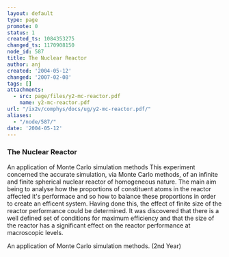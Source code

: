 ```yaml
---
layout: default
type: page
promote: 0
status: 1
created_ts: 1084353275
changed_ts: 1170908150
node_id: 587
title: The Nuclear Reactor
author: anj
created: '2004-05-12'
changed: '2007-02-08'
tags: []
attachments:
  - src: page/files/y2-mc-reactor.pdf
    name: y2-mc-reactor.pdf
url: "/ix2v/comphys/docs/ug/y2-mc-reactor.pdf/"
aliases:
  - "/node/587/"
date: '2004-05-12'
---
```

### The Nuclear Reactor
An application of Monte Carlo simulation methods
This experiment concerned the accurate simulation,
via Monte Carlo methods, of an infinite and finite
spherical nuclear reactor of homogeneous nature.
The main aim being to analyse how the proportions of
constituent atoms in the reactor affected it's
performace and so how to balance these proportions
in order to create an efficent system. Having done
this, the effect of finite size of the reactor performance
could be determined. It was discovered that there is a
well defined set of conditions for maximum efficiency
and that the size of the reactor has a significant effect
on the reactor performance at macroscopic levels.

An application of Monte Carlo simulation methods. (2nd Year)
